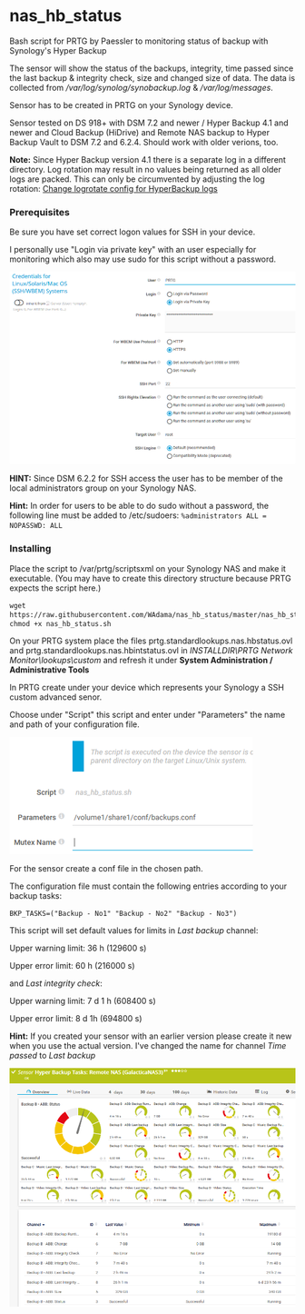 # nas_hb_status

Bash script for PRTG by Paessler to monitoring status of backup with Synology's Hyper Backup

The sensor will show the status of the backups, integrity, time passed since the last backup & integrity check, size and changed size of data. The data is collected from */var/log/synolog/synobackup.log* & */var/log/messages*.

Sensor has to be created in PRTG on your Synology device.

Sensor tested on DS 918+ with DSM 7.2 and newer / Hyper Backup 4.1 and newer and Cloud Backup (HiDrive) and Remote NAS backup to Hyper Backup Vault to DSM 7.2 and 6.2.4. Should work with older verions, too.

**Note:** Since Hyper Backup version 4.1 there is a separate log in a different directory. Log rotation may result in no values being returned as all older logs are packed. This can only be circumvented by adjusting the log rotation: [Change logrotate config for HyperBackup logs](logrotate.md) 

### Prerequisites

Be sure you have set correct logon values for SSH in your device.

I personally use "Login via private key" with an user especially for monitoring which also may use sudo for this script without a password.

![Screenshot1](./images/ssh_settings.png)

**HINT:** Since DSM 6.2.2 for SSH access the user has to be member of the local administrators group on your Synology NAS.

**Hint:** In order for users to be able to do sudo without a password, the following line must be added to /etc/sudoers: ```%administrators ALL = NOPASSWD: ALL```

### Installing

Place the script to /var/prtg/scriptsxml on your Synology NAS and make it executable. (You may have to create this directory structure because PRTG expects the script here.)

```
wget https://raw.githubusercontent.com/WAdama/nas_hb_status/master/nas_hb_status.sh
chmod +x nas_hb_status.sh
```

On your PRTG system place the files prtg.standardlookups.nas.hbstatus.ovl and prtg.standardlookups.nas.hbintstatus.ovl in *INSTALLDIR\PRTG Network Monitor\lookups\custom* and refresh it under **System Administration / Administrative Tools**

In PRTG create under your device which represents your Synology a SSH custom advanced senor.

Choose under "Script" this script and enter under "Parameters" the name and path of your configuration file.

![Screenshot1](./images/nas_hb_status.png)

For the sensor create a conf file in the chosen path.

The configuration file must contain the following entries according to your backup tasks:

```
BKP_TASKS=("Backup - No1" "Backup - No2" "Backup - No3")
```
This script will set default values for limits in *Last backup* channel:

Upper warning limit: 36 h (129600 s)

Upper error limit: 60 h (216000 s)

and *Last integrity check*:

Upper warning limit: 7 d 1 h (608400 s)

Upper error limit: 8 d 1h (694800 s)

**Hint:** If you created your sensor with an earlier version please create it new when you use the actual version. I've changed the name for channel *Time passed* to *Last backup*

![Screenshot1](./images/nas_hb_status2_sensor.png)
